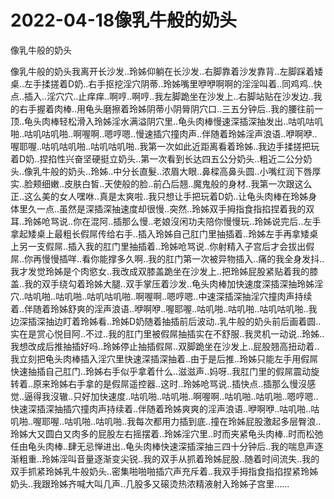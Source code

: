 # 2022-04-18像乳牛般的奶头



像乳牛般的奶头



像乳牛般的奶头我离开长沙发..玲姊仰躺在长沙发..右脚靠着沙发靠背..左脚踩着矮桌..左手揉搓着D奶..右手抠挖淫穴阴蒂..玲姊嘴里咿咿啊啊的淫淫叫着..同鸡鸡..快点..插入..淫穴穴..止痒痒..啊哼..啊哼..我左脚跪坐在沙发上..右脚站贴在沙发边..我的右手握着肉棒..用龟头磨擦着玲姊阴蒂小阴脣阴穴口..三五分钟后..我的腰往前一顶..龟头肉棒轻松滑入玲姊淫水满溢阴穴里..龟头肉棒慢速深插深抽发出..咕叽咕叽啪..咕叽咕叽啪..啊喔啊..嗯哼嗯..慢速插穴撞肉声..伴随着玲姊淫声浪语..咿啊咿..喔耶喔..咕叽咕叽啪..咕叽咕叽啪..我第一次如此近距离看着玲姊..我边手揉搓把玩着D奶..捏掐性兴奋坚硬挺立奶头..第一次看到长达四五公分奶头..粗近二公分奶头..像乳牛般的奶头..玲姊..中分长直髮..浓眉大眼..鼻樑高鼻头圆..小嘴红润下唇厚实..脸颊细嫩..皮肤白皙..天使般的脸..前凸后翘..魔鬼般的身材..我第一次跟这么正..这么美的女人嘿咻..真是太爽啦..我只想让手把玩着D奶..让龟头肉棒在玲姊身体里久一点..虽然是深插深抽速度却很慢..突然..玲姊双手拇指食指掐捏着我的双耳..玲姊呛骂说..你在混阿..插那么慢..老娘沒闲功夫陪你慢慢玩..玲姊说完后..左手拿起矮桌上最粗长假屌传给右手..插入玲姊自己肛门里抽插着..玲姊左手再拿矮桌上另一支假屌..插入我的肛门里抽插着..玲姊呛骂说..你射精入子宫后才会拔出假屌..你再慢慢插咩..看你能撑多久啊..我的肛门第一次被异物插入..痛的我全身发抖..我才发觉玲姊是个肉慾女..我改成双膝盖跪坐在沙发上..把玲姊屁股紧贴着我的膝盖..我的双手绕勾着玲姊大腿..双手掌压着沙发..龟头肉棒加快速度深插深抽玲姊淫穴..咕叽啪..咕叽啪..咕叽咕叽啪..啊喔啊..嗯哼嗯..中速深插深抽淫穴撞肉声持续着..伴随着玲姊舒爽的淫声浪语..咿啊咿..喔耶喔..咕叽啪..咕叽啪..咕叽咕叽啪..我边深插深抽边盯着玲姊看..玲姊D奶随着抽插前后波动..乳牛般的奶头前后画着圆..实在是赏心悦目阿..不过..我的肛门里被假屌抽插实在不舒服..我灵机一动说..玲姊..我想改成后推抽插好吗..玲姊停止抽插假屌..双脚跪坐在沙发上..屁股翘高扭动着..我立刻把龟头肉棒插入淫穴里快速深插深抽着..由于是后推..玲姊只能左手用假屌快速抽插自己肛门..玲姊右手似乎拿着什么..滋滋声..妈呀..我肛门里的假屌震动旋转着..原来玲姊右手拿的是假屌遥控器..这时..玲姊呛骂说..插快点..插那么慢沒感觉..逼得我沒辙..只好加快速度..咕叽啪..咕叽啪..啊喔啊..咕叽啪..咕叽啪..嗯哼嗯..快速深插深抽插穴撞肉声持续着..伴随着玲姊爽爽的淫声浪语..咿啊咿..咕叽啪..咕叽啪..喔耶喔..咕叽啪..咕叽啪..我每次都用力插到底..撞在玲姊屁股激起多层臀浪..玲姊大又圆白又肉多的屁股左右摇摆着..玲姊淫穴里..时而夹紧龟头肉棒..时而松弛任由龟头肉棒..肆无忌惮进出..龟头肉棒快速深插深抽三四十分钟后..我的喘息声逐渐粗重..玲姊淫叫音量逐渐变尖锐..我的双手从抓着玲姊屁股..随着时间流失..我的双手抓紧玲姊乳牛般奶头..密集啪啪啪插穴声充斥着..我双手拇指食指掐捏紧玲姊奶头..我跟玲姊齐喊大叫几声..几股多又磙烫热浓精液射入玲姊子宫里......


